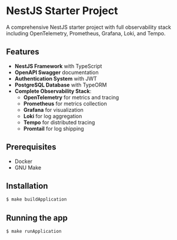 # NestJS Starter Project

A comprehensive NestJS starter project with full observability stack including OpenTelemetry, Prometheus, Grafana, Loki, and Tempo.

## Features

- **NestJS Framework** with TypeScript
- **OpenAPI Swagger** documentation
- **Authentication System** with JWT
- **PostgreSQL Database** with TypeORM
- **Complete Observability Stack**:
  - **OpenTelemetry** for metrics and tracing
  - **Prometheus** for metrics collection
  - **Grafana** for visualization
  - **Loki** for log aggregation
  - **Tempo** for distributed tracing
  - **Promtail** for log shipping

## Prerequisites

- Docker
- GNU Make

## Installation

```bash
$ make buildApplication
```

## Running the app

```bash
$ make runApplication
```
